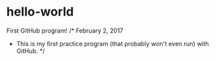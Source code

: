 # hello-world
First GitHub program!
/* February 2, 2017
* This is my first practice program (that probably won't even run) with GitHub.
*/
